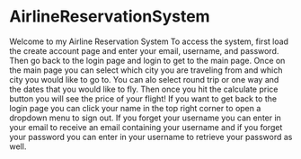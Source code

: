 # AirlineReservationSystem
Welcome to my Airline Reservation System
To access the system, first load the create account page and enter your email, username, and password. Then go back to the login page and login to get to the main page.
Once on the main page you can select which city you are traveling from and which city you would like to go to. You can alo select round trip or one way and the dates that you would like to fly. Then once you hit the calculate price button you will see the price of your flight! If you want to get back to the login page you can click your name in the top right corner to open a dropdown menu to sign out.
If you forget your username you can enter in your email to receive an email containing your username and if you forget your password you can enter in your username to retrieve your password as well.
